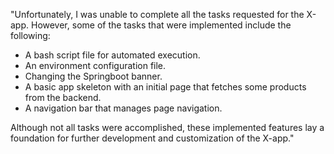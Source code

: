 "Unfortunately, I was unable to complete all the tasks requested for the X-app. However, some of the tasks that were implemented include the following:

- A bash script file for automated execution.
- An environment configuration file.
- Changing the Springboot banner.
- A basic app skeleton with an initial page that fetches some products from the backend.
- A navigation bar that manages page navigation.

Although not all tasks were accomplished, these implemented features lay a foundation for further development and customization of the X-app."